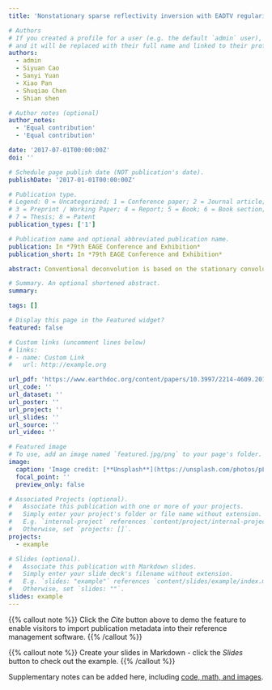 ```yaml
---
title: 'Nonstationary sparse reflectivity inversion with EADTV regularization'

# Authors
# If you created a profile for a user (e.g. the default `admin` user), write the username (folder name) here
# and it will be replaced with their full name and linked to their profile.
authors:
  - admin
  - Siyuan Cao
  - Sanyi Yuan
  - Xiao Pan
  - Shuqiao Chen
  - Shian shen

# Author notes (optional)
author_notes:
  - 'Equal contribution'
  - 'Equal contribution'

date: '2017-07-01T00:00:00Z'
doi: ''

# Schedule page publish date (NOT publication's date).
publishDate: '2017-01-01T00:00:00Z'

# Publication type.
# Legend: 0 = Uncategorized; 1 = Conference paper; 2 = Journal article;
# 3 = Preprint / Working Paper; 4 = Report; 5 = Book; 6 = Book section;
# 7 = Thesis; 8 = Patent
publication_types: ['1']

# Publication name and optional abbreviated publication name.
publication: In *79th EAGE Conference and Exhibition*
publication_short: In *79th EAGE Conference and Exhibition*

abstract: Conventional deconvolution is based on the stationary convolution model and theoretically requires a stationary input. However, the field data is nonstationary due to effects of anelastic attenuation and dispersion, which makes it necessary to compensate for the attenuation through inverse Q-filtering methods. Nevertheless, the attenuation compensation algorithm for inverse Q-filtering is inherently unstable. In order to deal with this issue, some researchers use nonstationary reflectivity inversion to recover the reflectivity, Which is significantly affected by random noise. Therefore, we try to add the EADTV regularization constraint to the inversion in order to stably recover the reflectivity from nonstationary data as well as to reduce noise and simultaneously preserve edges and discontinuities. Both synthetic data and field data prove the efficiency of the proposed method and its superiority over the result by conventional inversion method using l1-norm regularization.

# Summary. An optional shortened abstract.
summary:

tags: []

# Display this page in the Featured widget?
featured: false

# Custom links (uncomment lines below)
# links:
# - name: Custom Link
#   url: http://example.org

url_pdf: 'https://www.earthdoc.org/content/papers/10.3997/2214-4609.201700689'
url_code: ''
url_dataset: ''
url_poster: ''
url_project: ''
url_slides: ''
url_source: ''
url_video: ''

# Featured image
# To use, add an image named `featured.jpg/png` to your page's folder.
image:
  caption: 'Image credit: [**Unsplash**](https://unsplash.com/photos/pLCdAaMFLTE)'
  focal_point: ''
  preview_only: false

# Associated Projects (optional).
#   Associate this publication with one or more of your projects.
#   Simply enter your project's folder or file name without extension.
#   E.g. `internal-project` references `content/project/internal-project/index.md`.
#   Otherwise, set `projects: []`.
projects:
  - example

# Slides (optional).
#   Associate this publication with Markdown slides.
#   Simply enter your slide deck's filename without extension.
#   E.g. `slides: "example"` references `content/slides/example/index.md`.
#   Otherwise, set `slides: ""`.
slides: example
---
```


{{% callout note %}}
Click the _Cite_ button above to demo the feature to enable visitors to import publication metadata into their reference management software.
{{% /callout %}}

{{% callout note %}}
Create your slides in Markdown - click the _Slides_ button to check out the example.
{{% /callout %}}

Supplementary notes can be added here, including [code, math, and images](https://wowchemy.com/docs/writing-markdown-latex/).
